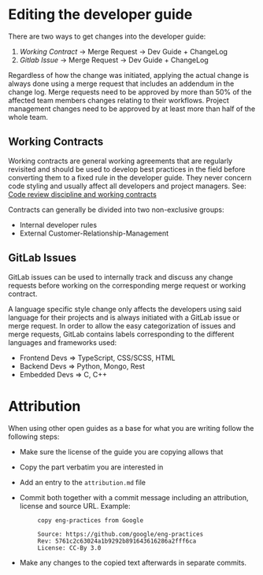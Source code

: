 Editing the developer guide
===========================

There are two ways to get changes into the developer guide:

1. *Working Contract* -> Merge Request -> Dev Guide + ChangeLog
2. *Gitlab Issue* -> Merge Request -> Dev Guide + ChangeLog

Regardless of how the change was initiated, applying the actual change is always done using a merge request that includes an addendum in the change log.
Merge requests need to be approved by more than 50% of the affected team members changes relating to their workflows. Project management changes need to be approved by at least more than half of the whole team.


Working Contracts
-----------------

Working contracts are general working agreements that are regularly revisited and should be used to develop best practices in the field before converting them to a fixed rule in the developer guide. They never concern code styling and usually affect all developers and project managers.
See: [Code review discipline and working contracts](https://www.youtube.com/watch?v=iGBWyhiqBsk&feature=youtu.be&t=64)

Contracts can generally be divided into two non-exclusive groups:

- Internal developer rules
- External Customer-Relationship-Management 


GitLab Issues
-------------
GitLab issues can be used to internally track and discuss any change requests before working on the corresponding merge request or working contract.

A language specific style change only affects the developers using said language for their projects and is always initiated with a GitLab issue or merge request. 
In order to allow the easy categorization of issues and merge requests, GitLab contains labels corresponding to the different languages and frameworks used:

- Frontend Devs => TypeScript, CSS/SCSS, HTML
- Backend Devs => Python, Mongo, Rest
- Embedded Devs => C, C++

# Attribution

When using other open guides as a base for what you are writing follow the following steps:

* Make sure the license of the guide you are copying allows that
* Copy the part verbatim you are interested in
* Add an entry to the `attribution.md` file
* Commit both together with a commit message including an attribution, license and source URL. Example:

  ```
       copy eng-practices from Google
  
       Source: https://github.com/google/eng-practices
       Rev: 5761c2c63024a1b9292b891643616286a2fff6ca
       License: CC-By 3.0
  ```
* Make any changes to the copied text afterwards in separate commits.